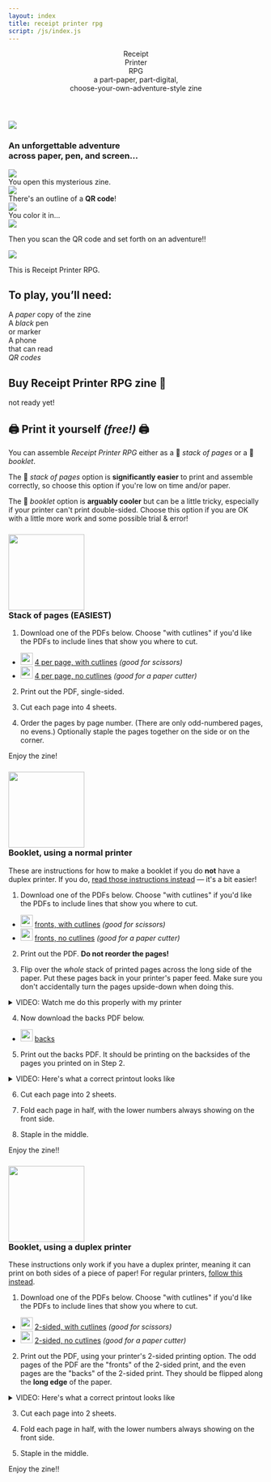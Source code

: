 ```yaml
---
layout: index
title: receipt printer rpg
script: /js/index.js
---
```


<section id="heading">
  <header>
    <div id="title">
      <div id="titleline1">Receipt</div>
      <div id="titleline2">Printer</div>
      <div id="titleline3">RPG</div>
    </div>
    <div id="subtitle">
      <div id="subtitleline1">a part-paper, <span id="digitalline">part-digital,</span></div>
      <div id="subtitleline2">choose-your-own-adventure-style <span id="zineline">zine</span></div>
    </div>
  </header>
  <div id="rp">
    <img id="mainimage" src="/images/rprpg-cover-graphic.png">
  </div>
</section>

<section id="how">
<h3>An unforgettable adventure<br> across paper, pen, and screen...</h3>

<div id="introstills">
  <div>
    <img src="/images/intro-cover.png">
    <div class="description">
    You open this mysterious zine.
    </div>
  </div>
  <div>
    <img src="/images/intro-page.png">
    <div class="description">
      There's an outline of a <strong>QR code</strong>!
    </div>
  </div>
  <div>
    <img src="/images/intro-color.png">
    <div class="description">
      You color it in...
    </div>
  </div>
</div>

<div id="scanit">
  <img src="/images/intro-qr.png">
  <p>Then you scan the QR code and set forth on an adventure!!</p>
</div>


</section>

<section id="rprpg">
  <img src="/images/intro-printed.png">

  <p>This is Receipt Printer RPG. 
</section>

<section id="toplaysection">
  <h1 id="toplay">To play, you’ll need:</h1>
  <div id="items">
    <div>
      <div class="item" id="paperzine"></div>
      <div class="description">
        A <em>paper</em> copy of the zine
      </div>
    </div>
    <div>
      <div class="item" id="pen"></div>
      <div class="description">
        A <em>black</em> pen<br>or marker
      </div>
    </div>
    <div>
      <div class="item" id="qrcelly"></div>
      <div class="description">
        A phone<br>
        that can read<br>
        <em>QR codes</em>
      </div>
    </div>
  </div>
</section>

<section id="buyit">

# Buy Receipt Printer RPG️ zine 🛒

not ready yet!

</section>

<section id="downloads">

# 🖨️ Print it yourself _(free!)_ 🖨️ 

You can assemble <em>Receipt Printer RPG</em> either as a 📄 <em>stack of pages</em> or a  📖 <em>booklet</em>.

The 📄 <em>stack of pages</em> option is **significantly easier** to print and assemble correctly, so choose this option if you're low on time and/or paper.

The 📖 <em>booklet</em> option is **arguably cooler** but can be a little tricky, especially if your printer can't print double-sided. Choose this option if you are OK with a little more work and some possible trial & error!


<h3 id="stack">
  <img src="/images/loosesheets.png" height="150"><br>
  Stack of pages (EASIEST)
</h3>

1. <p>Download one of the PDFs below. Choose "with cutlines" if you'd like the PDFs to include lines that show you where to cut.

- <img src="/images/file-pdf.png" width="24" height="24"> [4 per page, with cutlines](/downloads/4up-with-cutlines.pdf)
  _(good for scissors)_
- <img src="/images/file-pdf.png" width="24" height="24">  [4 per page, no cutlines](/downloads/4up.pdf) _(good for a paper cutter)_

2. Print out the PDF, single-sided.

4. Cut each page into 4 sheets.

3. Order the pages by page number. (There are only odd-numbered pages, no evens.) Optionally staple the pages together on the side or on the corner.

Enjoy the zine!


<h3 id="booklet">
  <img src="/images/booklet.png" height="150"><br>
  Booklet, using a normal printer
</h3>

<div class="note">

These are instructions for how to make a booklet if you do <strong>not</strong> have a duplex printer. If you do, [read those instructions instead](#duplex) — it's a bit easier!

</div>


1. <p>Download one of the PDFs below. Choose "with cutlines" if you'd like the PDFs to include lines that show you where to cut.

- <img src="/images/file-pdf.png" width="24" height="24"> [fronts, with cutlines](/downloads/fronts-with-cutlines.pdf)
  _(good for scissors)_
- <img src="/images/file-pdf.png" width="24" height="24"> [fronts, no cutlines](/downloads/fronts.pdf) _(good for a paper cutter)_

2. <p>Print out the PDF. <strong>Do not reorder the pages!</strong>

3. Flip over the _whole_ stack of printed pages across the long side of the paper. Put these pages back in your printer's paper feed. Make sure you don't accidentally turn the pages upside-down when doing this.

<details>
<summary>VIDEO: Watch me do this properly with my printer</summary>
<video src="/images/printer-demo.mov" controls>
</details>

4. <p>Now download the backs PDF below.

- <img src="/images/file-pdf.png" width="24" height="24"> [backs](/downloads/backs.pdf)

5. <p>Print out the backs PDF. It should be printing on the backsides of the pages you printed on in Step 2.

<details>
<summary>VIDEO: Here's what a correct printout looks like</summary>
<video src="/images/proper-printout.mov" controls>
</details>

6. Cut each page into 2 sheets.

7. Fold each page in half, with the lower numbers always showing on the front side.

8. Staple in the middle.

Enjoy the zine!!

<h3 id="duplex">
  <img src="/images/booklet.png" height="150"><br>
  Booklet, using a duplex printer
</h3>


<div class="note">

These instructions only work if you have a duplex printer, meaning it can print on both sides of a piece of paper! For regular printers, [follow this instead](#duplex).

</div>

1. <p>Download one of the PDFs below. Choose "with cutlines" if you'd like the PDFs to include lines that show you where to cut.

- <img src="/images/file-pdf.png" width="24" height="24"> [2-sided, with cutlines](/downloads/2-sided-with-cutlines.pdf)
  _(good for scissors)_
- <img src="/images/file-pdf.png" width="24" height="24"> [2-sided, no cutlines](/downloads/2-sided.pdf) _(good for a paper cutter)_

2. <p>Print out the PDF, using your printer's 2-sided printing option. The odd pages of the PDF are the "fronts" of the 2-sided print, and the even pages are the "backs" of the 2-sided print. They should be flipped along the <strong>long edge</strong> of the paper.


<details>
<summary>VIDEO: Here's what a correct printout looks like</summary>
<video src="/images/proper-printout.mov" controls>
</details>



3. Cut each page into 2 sheets.

4. Fold each page in half, with the lower numbers always showing on the front side.

5. Staple in the middle.

Enjoy the zine!!



</section>